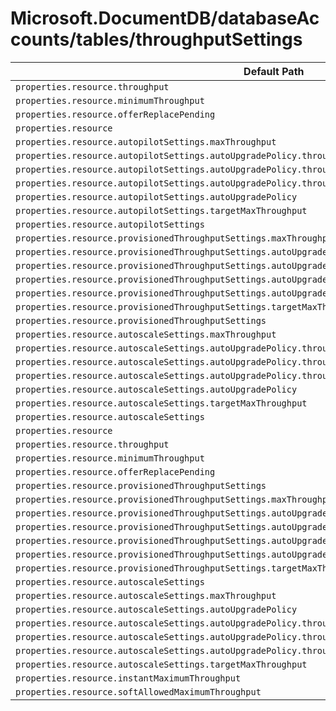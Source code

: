# Microsoft.DocumentDB/databaseAccounts/tables/throughputSettings

| Default Path | Alias |
|---|---|
| `properties.resource.throughput` | `Microsoft.DocumentDB/databaseAccounts/tables/throughputSettings/default.resource.throughput` |
| `properties.resource.minimumThroughput` | `Microsoft.DocumentDB/databaseAccounts/tables/throughputSettings/default.resource.minimumThroughput` |
| `properties.resource.offerReplacePending` | `Microsoft.DocumentDB/databaseAccounts/tables/throughputSettings/default.resource.offerReplacePending` |
| `properties.resource` | `Microsoft.DocumentDB/databaseAccounts/tables/throughputSettings/default.resource` |
| `properties.resource.autopilotSettings.maxThroughput` | `Microsoft.DocumentDB/databaseAccounts/tables/throughputSettings/default.resource.autopilotSettings.maxThroughput` |
| `properties.resource.autopilotSettings.autoUpgradePolicy.throughputPolicy.isEnabled` | `Microsoft.DocumentDB/databaseAccounts/tables/throughputSettings/default.resource.autopilotSettings.autoUpgradePolicy.throughputPolicy.isEnabled` |
| `properties.resource.autopilotSettings.autoUpgradePolicy.throughputPolicy.incrementPercent` | `Microsoft.DocumentDB/databaseAccounts/tables/throughputSettings/default.resource.autopilotSettings.autoUpgradePolicy.throughputPolicy.incrementPercent` |
| `properties.resource.autopilotSettings.autoUpgradePolicy.throughputPolicy` | `Microsoft.DocumentDB/databaseAccounts/tables/throughputSettings/default.resource.autopilotSettings.autoUpgradePolicy.throughputPolicy` |
| `properties.resource.autopilotSettings.autoUpgradePolicy` | `Microsoft.DocumentDB/databaseAccounts/tables/throughputSettings/default.resource.autopilotSettings.autoUpgradePolicy` |
| `properties.resource.autopilotSettings.targetMaxThroughput` | `Microsoft.DocumentDB/databaseAccounts/tables/throughputSettings/default.resource.autopilotSettings.targetMaxThroughput` |
| `properties.resource.autopilotSettings` | `Microsoft.DocumentDB/databaseAccounts/tables/throughputSettings/default.resource.autopilotSettings` |
| `properties.resource.provisionedThroughputSettings.maxThroughput` | `Microsoft.DocumentDB/databaseAccounts/tables/throughputSettings/default.resource.provisionedThroughputSettings.maxThroughput` |
| `properties.resource.provisionedThroughputSettings.autoUpgradePolicy.throughputPolicy.isEnabled` | `Microsoft.DocumentDB/databaseAccounts/tables/throughputSettings/default.resource.provisionedThroughputSettings.autoUpgradePolicy.throughputPolicy.isEnabled` |
| `properties.resource.provisionedThroughputSettings.autoUpgradePolicy.throughputPolicy.incrementPercent` | `Microsoft.DocumentDB/databaseAccounts/tables/throughputSettings/default.resource.provisionedThroughputSettings.autoUpgradePolicy.throughputPolicy.incrementPercent` |
| `properties.resource.provisionedThroughputSettings.autoUpgradePolicy.throughputPolicy` | `Microsoft.DocumentDB/databaseAccounts/tables/throughputSettings/default.resource.provisionedThroughputSettings.autoUpgradePolicy.throughputPolicy` |
| `properties.resource.provisionedThroughputSettings.autoUpgradePolicy` | `Microsoft.DocumentDB/databaseAccounts/tables/throughputSettings/default.resource.provisionedThroughputSettings.autoUpgradePolicy` |
| `properties.resource.provisionedThroughputSettings.targetMaxThroughput` | `Microsoft.DocumentDB/databaseAccounts/tables/throughputSettings/default.resource.provisionedThroughputSettings.targetMaxThroughput` |
| `properties.resource.provisionedThroughputSettings` | `Microsoft.DocumentDB/databaseAccounts/tables/throughputSettings/default.resource.provisionedThroughputSettings` |
| `properties.resource.autoscaleSettings.maxThroughput` | `Microsoft.DocumentDB/databaseAccounts/tables/throughputSettings/default.resource.autoscaleSettings.maxThroughput` |
| `properties.resource.autoscaleSettings.autoUpgradePolicy.throughputPolicy.isEnabled` | `Microsoft.DocumentDB/databaseAccounts/tables/throughputSettings/default.resource.autoscaleSettings.autoUpgradePolicy.throughputPolicy.isEnabled` |
| `properties.resource.autoscaleSettings.autoUpgradePolicy.throughputPolicy.incrementPercent` | `Microsoft.DocumentDB/databaseAccounts/tables/throughputSettings/default.resource.autoscaleSettings.autoUpgradePolicy.throughputPolicy.incrementPercent` |
| `properties.resource.autoscaleSettings.autoUpgradePolicy.throughputPolicy` | `Microsoft.DocumentDB/databaseAccounts/tables/throughputSettings/default.resource.autoscaleSettings.autoUpgradePolicy.throughputPolicy` |
| `properties.resource.autoscaleSettings.autoUpgradePolicy` | `Microsoft.DocumentDB/databaseAccounts/tables/throughputSettings/default.resource.autoscaleSettings.autoUpgradePolicy` |
| `properties.resource.autoscaleSettings.targetMaxThroughput` | `Microsoft.DocumentDB/databaseAccounts/tables/throughputSettings/default.resource.autoscaleSettings.targetMaxThroughput` |
| `properties.resource.autoscaleSettings` | `Microsoft.DocumentDB/databaseAccounts/tables/throughputSettings/default.resource.autoscaleSettings` |
| `properties.resource` | `Microsoft.DocumentDB/databaseAccounts/tables/throughputSettings/resource` |
| `properties.resource.throughput` | `Microsoft.DocumentDB/databaseAccounts/tables/throughputSettings/resource.throughput` |
| `properties.resource.minimumThroughput` | `Microsoft.DocumentDB/databaseAccounts/tables/throughputSettings/resource.minimumThroughput` |
| `properties.resource.offerReplacePending` | `Microsoft.DocumentDB/databaseAccounts/tables/throughputSettings/resource.offerReplacePending` |
| `properties.resource.provisionedThroughputSettings` | `Microsoft.DocumentDB/databaseAccounts/tables/throughputSettings/resource.provisionedThroughputSettings` |
| `properties.resource.provisionedThroughputSettings.maxThroughput` | `Microsoft.DocumentDB/databaseAccounts/tables/throughputSettings/resource.provisionedThroughputSettings.maxThroughput` |
| `properties.resource.provisionedThroughputSettings.autoUpgradePolicy` | `Microsoft.DocumentDB/databaseAccounts/tables/throughputSettings/resource.provisionedThroughputSettings.autoUpgradePolicy` |
| `properties.resource.provisionedThroughputSettings.autoUpgradePolicy.throughputPolicy` | `Microsoft.DocumentDB/databaseAccounts/tables/throughputSettings/resource.provisionedThroughputSettings.autoUpgradePolicy.throughputPolicy` |
| `properties.resource.provisionedThroughputSettings.autoUpgradePolicy.throughputPolicy.isEnabled` | `Microsoft.DocumentDB/databaseAccounts/tables/throughputSettings/resource.provisionedThroughputSettings.autoUpgradePolicy.throughputPolicy.isEnabled` |
| `properties.resource.provisionedThroughputSettings.autoUpgradePolicy.throughputPolicy.incrementPercent` | `Microsoft.DocumentDB/databaseAccounts/tables/throughputSettings/resource.provisionedThroughputSettings.autoUpgradePolicy.throughputPolicy.incrementPercent` |
| `properties.resource.provisionedThroughputSettings.targetMaxThroughput` | `Microsoft.DocumentDB/databaseAccounts/tables/throughputSettings/resource.provisionedThroughputSettings.targetMaxThroughput` |
| `properties.resource.autoscaleSettings` | `Microsoft.DocumentDB/databaseAccounts/tables/throughputSettings/resource.autoscaleSettings` |
| `properties.resource.autoscaleSettings.maxThroughput` | `Microsoft.DocumentDB/databaseAccounts/tables/throughputSettings/resource.autoscaleSettings.maxThroughput` |
| `properties.resource.autoscaleSettings.autoUpgradePolicy` | `Microsoft.DocumentDB/databaseAccounts/tables/throughputSettings/resource.autoscaleSettings.autoUpgradePolicy` |
| `properties.resource.autoscaleSettings.autoUpgradePolicy.throughputPolicy` | `Microsoft.DocumentDB/databaseAccounts/tables/throughputSettings/resource.autoscaleSettings.autoUpgradePolicy.throughputPolicy` |
| `properties.resource.autoscaleSettings.autoUpgradePolicy.throughputPolicy.isEnabled` | `Microsoft.DocumentDB/databaseAccounts/tables/throughputSettings/resource.autoscaleSettings.autoUpgradePolicy.throughputPolicy.isEnabled` |
| `properties.resource.autoscaleSettings.autoUpgradePolicy.throughputPolicy.incrementPercent` | `Microsoft.DocumentDB/databaseAccounts/tables/throughputSettings/resource.autoscaleSettings.autoUpgradePolicy.throughputPolicy.incrementPercent` |
| `properties.resource.autoscaleSettings.targetMaxThroughput` | `Microsoft.DocumentDB/databaseAccounts/tables/throughputSettings/resource.autoscaleSettings.targetMaxThroughput` |
| `properties.resource.instantMaximumThroughput` | `Microsoft.DocumentDB/databaseAccounts/tables/throughputSettings/resource.instantMaximumThroughput` |
| `properties.resource.softAllowedMaximumThroughput` | `Microsoft.DocumentDB/databaseAccounts/tables/throughputSettings/resource.softAllowedMaximumThroughput` |

